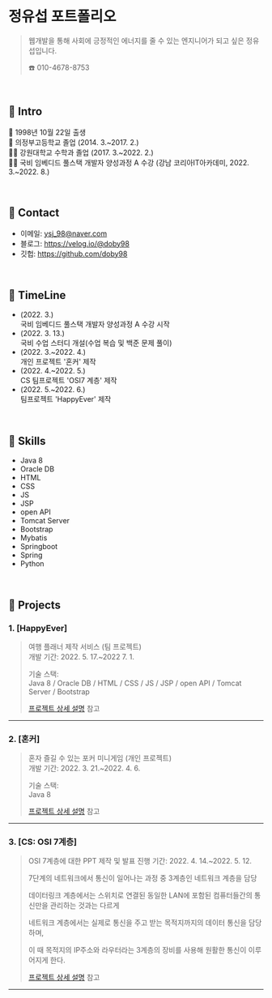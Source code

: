 # 정유섭 포트폴리오
>웹개발을 통해 사회에 긍정적인 에너지를 줄 수 있는 엔지니어가 되고 싶은 정유섭입니다.</br>
>
>:phone: 010-4678-8753
</br>

## :pushpin: Intro
:baby: 1998년 10월 22일 출생</br>
:school: 의정부고등학교 졸업
(2014. 3.~2017. 2.)</br>
👨‍🎓 강원대학교 수학과 졸업
(2017. 3.~2022. 2.)</br>
👨‍💻 국비 임베디드 풀스택 개발자 양성과정 A 수강 
(강남 코리아IT아카데미, 2022. 3.~2022. 8.)</br>

</br>

## :pushpin: Contact
- 이메일: ysj_98@naver.com
- 블로그: https://velog.io/@doby98
- 깃헙: https://github.com/doby98

</br>

## :pushpin: TimeLine
- (2022. 3.) </br>
국비 임베디드 풀스택 개발자 양성과정 A 수강 시작
- (2022. 3. 13.) </br>
국비 수업 스터디 개설(수업 복습 및 백준 문제 풀이)
- (2022. 3.~2022. 4.) </br>
개인 프로젝트 '혼커' 제작
- (2022. 4.~2022. 5.) </br>
CS 팀프로젝트 'OSI7 계층' 제작
- (2022. 5.~2022. 6.) </br>
팀프로젝트 'HappyEver' 제작

</br>

## :pushpin: Skills
- Java 8
- Oracle DB
- HTML
- CSS
- JS
- JSP
- open API
- Tomcat Server
- Bootstrap
- Mybatis
- Springboot
- Spring
- Python

</br>

## :pushpin: Projects
### 1. [HappyEver]
>여행 플래너 제작 서비스 (팀 프로젝트)  
>개발 기간: 2022. 5. 17.~2022 7. 1.  
>  
>기술 스택:  
>Java 8 / Oracle DB / HTML / CSS / JS / JSP / open API / Tomcat Server / Bootstrap   
>  
>[프로젝트 상세 설명](https://github.com/doby98/HappyEver) 참고

---

### 2. [혼커]
>혼자 즐길 수 있는 포커 미니게임 (개인 프로젝트)  
>개발 기간: 2022. 3. 21.~2022. 4. 6.  
>  
>기술 스택:  
>Java 8 
>
>[프로젝트 상세 설명](https://github.com/doby98/Honker) 참고

---

### 3. [CS: OSI 7계층]
>OSI 7계층에 대한 PPT 제작 및 발표
>진행 기간: 2022. 4. 14.~2022. 5. 12.
>
>7단계의 네트워크에서 통신이 일어나는 과정 중 3계층인 네트워크 계층을 담당
>
>데이터링크 계층에서는 스위치로 연결된 동일한 LAN에 포함된 컴퓨터들간의 통신만을 관리하는 것과는 다르게
>
>네트워크 계층에서는 실제로 통신을 주고 받는 목적지까지의 데이터 통신을 담당하며,
>
>이 때 목적지의 IP주소와 라우터라는 3계층의 장비를 사용해 원활한 통신이 이루어지게 한다.
>
>[프로젝트 상세 설명](https://github.com/doby98/OSI-7Layer) 참고

---
